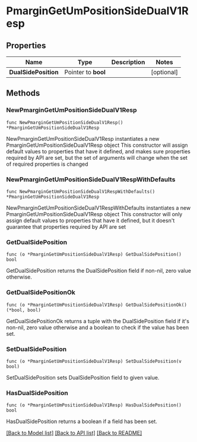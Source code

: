 # PmarginGetUmPositionSideDualV1Resp

## Properties

Name | Type | Description | Notes
------------ | ------------- | ------------- | -------------
**DualSidePosition** | Pointer to **bool** |  | [optional] 

## Methods

### NewPmarginGetUmPositionSideDualV1Resp

`func NewPmarginGetUmPositionSideDualV1Resp() *PmarginGetUmPositionSideDualV1Resp`

NewPmarginGetUmPositionSideDualV1Resp instantiates a new PmarginGetUmPositionSideDualV1Resp object
This constructor will assign default values to properties that have it defined,
and makes sure properties required by API are set, but the set of arguments
will change when the set of required properties is changed

### NewPmarginGetUmPositionSideDualV1RespWithDefaults

`func NewPmarginGetUmPositionSideDualV1RespWithDefaults() *PmarginGetUmPositionSideDualV1Resp`

NewPmarginGetUmPositionSideDualV1RespWithDefaults instantiates a new PmarginGetUmPositionSideDualV1Resp object
This constructor will only assign default values to properties that have it defined,
but it doesn't guarantee that properties required by API are set

### GetDualSidePosition

`func (o *PmarginGetUmPositionSideDualV1Resp) GetDualSidePosition() bool`

GetDualSidePosition returns the DualSidePosition field if non-nil, zero value otherwise.

### GetDualSidePositionOk

`func (o *PmarginGetUmPositionSideDualV1Resp) GetDualSidePositionOk() (*bool, bool)`

GetDualSidePositionOk returns a tuple with the DualSidePosition field if it's non-nil, zero value otherwise
and a boolean to check if the value has been set.

### SetDualSidePosition

`func (o *PmarginGetUmPositionSideDualV1Resp) SetDualSidePosition(v bool)`

SetDualSidePosition sets DualSidePosition field to given value.

### HasDualSidePosition

`func (o *PmarginGetUmPositionSideDualV1Resp) HasDualSidePosition() bool`

HasDualSidePosition returns a boolean if a field has been set.


[[Back to Model list]](../README.md#documentation-for-models) [[Back to API list]](../README.md#documentation-for-api-endpoints) [[Back to README]](../README.md)



